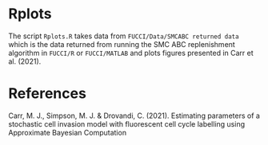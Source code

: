 # Rplots

The script `Rplots.R` takes data from `FUCCI/Data/SMCABC returned data` which is the data returned from running
the SMC ABC replenishment algorithm in `FUCCI/R` or `FUCCI/MATLAB` and plots figures presented in Carr et al. (2021).

# References

Carr, M. J., Simpson, M. J. & Drovandi, C. (2021). Estimating parameters of a stochastic cell invasion model with 
fluorescent cell cycle labelling using Approximate Bayesian Computation
